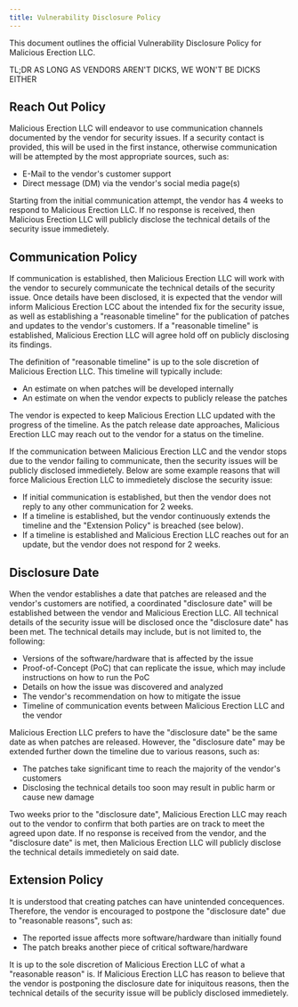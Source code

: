 ```yaml
---
title: Vulnerability Disclosure Policy
---
```


This document outlines the official Vulnerability Disclosure Policy for Malicious Erection LLC.

TL;DR AS LONG AS VENDORS AREN'T DICKS, WE WON'T BE DICKS EITHER

## Reach Out Policy

Malicious Erection LLC will endeavor to use communication channels documented by the vendor for security issues. If a security contact is provided, this will be used in the first instance, otherwise communication will be attempted by the most appropriate sources, such as:

* E-Mail to the vendor's customer support
* Direct message (DM) via the vendor's social media page(s)

Starting from the initial communication attempt, the vendor has 4 weeks to respond to Malicious Erection LLC. If no response is received, then Malicious Erection LLC will publicly disclose the technical details of the security issue immedietely.

## Communication Policy

If communication is established, then Malicious Erection LLC will work with the vendor to securely communicate the technical details of the security issue. Once details have been disclosed, it is expected that the vendor will inform Malicious Erection LCC about the intended fix for the security issue, as well as establishing a "reasonable timeline" for the publication of patches and updates to the vendor's customers. If a "reasonable timeline" is established, Malicious Erection LLC will agree hold off on publicly disclosing its findings.

The definition of "reasonable timeline" is up to the sole discretion of Malicious Erection LLC. This timeline will typically include:

* An estimate on when patches will be developed internally
* An estimate on when the vendor expects to publicly release the patches

The vendor is expected to keep Malicious Erection LLC updated with the progress of the timeline. As the patch release date approaches, Malicious Erection LLC may reach out to the vendor for a status on the timeline.

If the communication between Malicious Erection LLC and the vendor stops due to the vendor failing to communicate, then the security issues will be publicly disclosed immedietely. Below are some example reasons that will force Malicious Erection LLC to immedietely disclose the security issue:

* If initial communication is established, but then the vendor does not reply to any other communication for 2 weeks.
* If a timeline is established, but the vendor continuously extends the timeline and the "Extension Policy" is breached (see below).
* If a timeline is established and Malicious Erection LLC reaches out for an update, but the vendor does not respond for 2 weeks.

## Disclosure Date

When the vendor establishes a date that patches are released and the vendor's customers are notified, a coordinated "disclosure date" will be established between the vendor and Malicious Erection LLC. All technical details of the security issue will be disclosed once the "disclosure date" has been met. The technical details may include, but is not limited to, the following:

* Versions of the software/hardware that is affected by the issue
* Proof-of-Concept (PoC) that can replicate the issue, which may include instructions on how to run the PoC
* Details on how the issue was discovered and analyzed
* The vendor's recommendation on how to mitigate the issue
* Timeline of communication events between Malicious Erection LLC and the vendor

Malicious Erection LLC prefers to have the "disclosure date" be the same date as when patches are released. However, the "disclosure date" may be extended further down the timeline due to various reasons, such as:

* The patches take significant time to reach the majority of the vendor's customers
* Disclosing the technical details too soon may result in public harm or cause new damage

Two weeks prior to the "disclosure date", Malicious Erection LLC may reach out to the vendor to confirm that both parties are on track to meet the agreed upon date. If no response is received from the vendor, and the "disclosure date" is met, then Malicious Erection LLC will publicly disclose the technical details immedietely on said date.

## Extension Policy

It is understood that creating patches can have unintended concequences. Therefore, the vendor is encouraged to postpone the "disclosure date" due to "reasonable reasons", such as:

* The reported issue affects more software/hardware than initially found
* The patch breaks another piece of critical software/hardware

It is up to the sole discretion of Malicious Erection LLC of what a "reasonable reason" is. If Malicious Erection LLC has reason to believe that the vendor is postponing the disclosure date for iniquitous reasons, then the technical details of the security issue will be publicly disclosed immedietely.